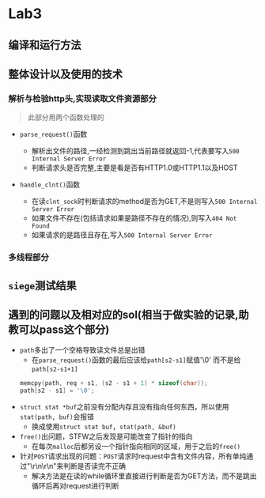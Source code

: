 # Lab3

## 编译和运行方法


## 整体设计以及使用的技术

### 解析与检验http头,实现读取文件资源部分
> 此部分用两个函数处理的
* `parse_request()`函数
  * 解析出文件的路径,一经检测到跳出当前路径就返回-1,代表要写入`500 Internal Server Error`
  * 判断请求头是否完整,主要是看是否有HTTP1.0或HTTP1.1以及HOST

* `handle_clnt()`函数
  * 在读`clnt_sock`时判断请求的method是否为GET,不是则写入`500 Internal Server Error`
  * 如果文件不存在(包括请求如果是路径不存在的情况),则写入`404 Not Found`
  * 如果请求的是路径且存在,写入`500 Internal Server Error`
### 多线程部分



## `siege`测试结果



## 遇到的问题以及相对应的sol(相当于做实验的记录,助教可以pass这个部分)
* `path`多出了一个空格导致读文件总是出错
  * 在`parse_request()`函数的最后应该给`path[s2-s1]`赋值'\0'
而不是给`path[s2-s1+1]`
  ```C
  memcpy(path, req + s1, (s2 - s1 + 1) * sizeof(char));
  path[s2 - s1] = '\0';
  ```
* `struct stat *buf`之前没有分配内存且没有指向任何东西，所以使用`stat(path, buf)`会报错
  * 换成使用`struct stat buf`，`stat(path, &buf)`
* `free()`出问题，STFW之后发现是可能改变了指针的指向
  * 在每次`malloc`后都另设一个指针指向相同的区域，用于之后的`free()`
* 针对`POST`请求出现的问题：`POST`请求时request中含有文件内容，所有单纯通过"\r\n\r\n"来判断是否读完不正确
  * 解决方法是在读的while循环里直接进行判断是否为GET方法，而不是跳出循环后再对request进行判断
